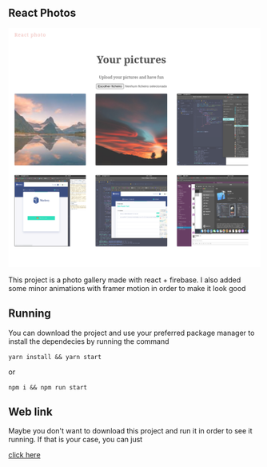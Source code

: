 ## React Photos

<img src="docs/app.png" alt="App image print"/>

This project is a photo gallery made with react + firebase.
I also added some minor animations with framer motion in order to make it look good


## Running

You can download the project and use your preferred package manager to install the dependecies by running the command

```
yarn install && yarn start
```

or

```
npm i && npm run start
```

## Web link

Maybe you don't want to download this project and run it in order to see it running.
If that is your case, you can just 

<a href="https://suspicious-shaw-4564cf.netlify.app" target="_blank">click here</a>
